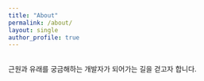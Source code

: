 ```yaml
---
title: "About"
permalink: /about/
layout: single
author_profile: true
---
```

\
근원과 유래를 궁금해하는 개발자가 되어가는 길을 걷고자 합니다.

